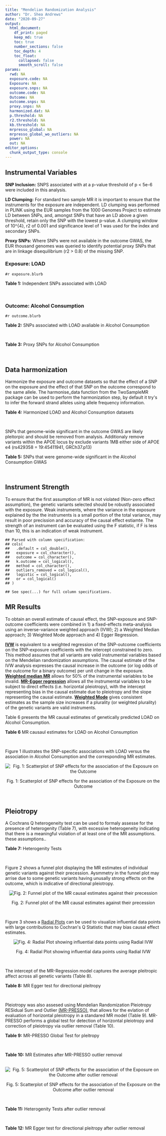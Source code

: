 ```yaml
---
title: "Mendelian Randomization Analysis"
author: "Dr. Shea Andrews"
date: "2020-09-27"
output:
  html_document:
    df_print: paged
    keep_md: true
    toc: true
    number_sections: false
    toc_depth: 4
    toc_float:
      collapsed: false
      smooth_scroll: false
params:
  rwd: NA
  exposure.code: NA
  Exposure: NA
  exposure.snps: NA
  outcome.code: NA
  Outcome: NA
  outcome.snps: NA
  proxy.snps: NA
  harmonized.dat: NA
  p.threshold: NA
  r2.threshold: NA
  kb.threshold: NA
  mrpresso_global: NA
  mrpresso_global_wo_outliers: NA
  power: NA
  out: NA
editor_options:
  chunk_output_type: console
---
```







## Instrumental Variables
**SNP Inclusion:** SNPS associated with at a p-value threshold of p < 5e-6 were included in this analysis.
<br>

**LD Clumping:** For standard two sample MR it is important to ensure that the instruments for the exposure are independent. LD clumping was performed in PLINK using the EUR samples from the 1000 Genomes Project to estimate LD between SNPs, and, amongst SNPs that have an LD above a given threshold, retain only the SNP with the lowest p-value. A clumping window of 10^{4}, r2 of 0.001 and significance level of 1 was used for the index and secondary SNPs.
<br>

**Proxy SNPs:** Where SNPs were not available in the outcome GWAS, the EUR thousand genomes was queried to identify potential proxy SNPs that are in linkage disequilibrium (r2 > 0.8) of the missing SNP.
<br>

### Exposure: LOAD
`#r exposure.blurb`
<br>

**Table 1:** Independent SNPs associated with LOAD
<div data-pagedtable="false">
  <script data-pagedtable-source type="application/json">
{"columns":[{"label":["SNP"],"name":[1],"type":["chr"],"align":["left"]},{"label":["CHROM"],"name":[2],"type":["dbl"],"align":["right"]},{"label":["POS"],"name":[3],"type":["dbl"],"align":["right"]},{"label":["REF"],"name":[4],"type":["chr"],"align":["left"]},{"label":["ALT"],"name":[5],"type":["chr"],"align":["left"]},{"label":["AF"],"name":[6],"type":["dbl"],"align":["right"]},{"label":["BETA"],"name":[7],"type":["dbl"],"align":["right"]},{"label":["SE"],"name":[8],"type":["dbl"],"align":["right"]},{"label":["Z"],"name":[9],"type":["dbl"],"align":["right"]},{"label":["P"],"name":[10],"type":["dbl"],"align":["right"]},{"label":["N"],"name":[11],"type":["dbl"],"align":["right"]},{"label":["TRAIT"],"name":[12],"type":["chr"],"align":["left"]}],"data":[{"1":"rs1410397","2":"1","3":"193627682","4":"C","5":"T","6":"0.45082000","7":"-0.0766","8":"0.0160","9":"-4.787500","10":"1.616000e-06","11":"54162","12":"LOAD"},{"1":"rs1752684","2":"1","3":"207747296","4":"A","5":"G","6":"0.77110600","7":"-0.1541","8":"0.0196","9":"-7.862240","10":"3.653000e-15","11":"54162","12":"LOAD"},{"1":"rs7584040","2":"2","3":"127863224","4":"C","5":"T","6":"0.20790800","7":"0.1110","8":"0.0207","9":"5.362319","10":"7.998000e-08","11":"54162","12":"LOAD"},{"1":"rs4663105","2":"2","3":"127891427","4":"A","5":"C","6":"0.41197700","7":"0.1837","8":"0.0172","9":"10.680233","10":"1.001000e-26","11":"54162","12":"LOAD"},{"1":"rs62273237","2":"3","3":"128310107","4":"T","5":"C","6":"0.59216800","7":"-0.0748","8":"0.0160","9":"-4.675000","10":"2.768000e-06","11":"54162","12":"LOAD"},{"1":"rs7657553","2":"4","3":"11723235","4":"A","5":"G","6":"0.68050000","7":"-0.0830","8":"0.0172","9":"-4.825580","10":"1.462000e-06","11":"54162","12":"LOAD"},{"1":"rs190982","2":"5","3":"88223420","4":"G","5":"A","6":"0.66279500","7":"0.0799","8":"0.0170","9":"4.700000","10":"2.547000e-06","11":"54162","12":"LOAD"},{"1":"rs2878896","2":"5","3":"139710507","4":"G","5":"A","6":"0.46264100","7":"-0.0833","8":"0.0156","9":"-5.339740","10":"9.219000e-08","11":"54162","12":"LOAD"},{"1":"rs9272561","2":"6","3":"32607141","4":"G","5":"A","6":"0.64853000","7":"-0.1360","8":"0.0230","9":"-5.913043","10":"3.376000e-09","11":"54162","12":"LOAD"},{"1":"rs9381563","2":"6","3":"47432637","4":"C","5":"T","6":"0.65647400","7":"-0.0968","8":"0.0166","9":"-5.831330","10":"5.300000e-09","11":"54162","12":"LOAD"},{"1":"rs59415886","2":"7","3":"37882632","4":"G","5":"A","6":"0.67619200","7":"0.0742","8":"0.0162","9":"4.580250","10":"4.557000e-06","11":"54162","12":"LOAD"},{"1":"rs7384878","2":"7","3":"99932049","4":"C","5":"T","6":"0.70971300","7":"0.0839","8":"0.0179","9":"4.687150","10":"2.947000e-06","11":"54162","12":"LOAD"},{"1":"rs10808026","2":"7","3":"143099133","4":"C","5":"A","6":"0.20418100","7":"-0.1393","8":"0.0206","9":"-6.762136","10":"1.417000e-11","11":"54162","12":"LOAD"},{"1":"rs755951","2":"8","3":"27226790","4":"A","5":"C","6":"0.33181300","7":"0.0817","8":"0.0157","9":"5.203822","10":"1.991000e-07","11":"54162","12":"LOAD"},{"1":"rs7982","2":"8","3":"27462481","4":"A","5":"G","6":"0.61556700","7":"0.1400","8":"0.0165","9":"8.484850","10":"2.477000e-17","11":"54162","12":"LOAD"},{"1":"rs34746581","2":"8","3":"71901351","4":"A","5":"G","6":"0.06508340","7":"0.1387","8":"0.0297","9":"4.670034","10":"3.089000e-06","11":"54162","12":"LOAD"},{"1":"rs2635147","2":"8","3":"98329581","4":"C","5":"T","6":"0.05190560","7":"0.1995","8":"0.0414","9":"4.818841","10":"1.480000e-06","11":"54162","12":"LOAD"},{"1":"rs11257242","2":"10","3":"11721119","4":"C","5":"G","6":"0.66253700","7":"0.0809","8":"0.0170","9":"4.758820","10":"1.952000e-06","11":"54162","12":"LOAD"},{"1":"rs10509088","2":"10","3":"59941791","4":"C","5":"T","6":"0.04476260","7":"-0.1813","8":"0.0387","9":"-4.684755","10":"2.786000e-06","11":"54162","12":"LOAD"},{"1":"rs71475924","2":"11","3":"47603006","4":"C","5":"T","6":"0.14576500","7":"0.1244","8":"0.0258","9":"4.821705","10":"1.440000e-06","11":"54162","12":"LOAD"},{"1":"rs72924659","2":"11","3":"60103385","4":"C","5":"T","6":"0.25353600","7":"-0.1413","8":"0.0196","9":"-7.209184","10":"5.354000e-13","11":"54162","12":"LOAD"},{"1":"rs10792832","2":"11","3":"85867875","4":"A","5":"G","6":"0.66727500","7":"0.1297","8":"0.0161","9":"8.055900","10":"6.534000e-16","11":"54162","12":"LOAD"},{"1":"rs150020881","2":"11","3":"97694151","4":"C","5":"A","6":"0.02066720","7":"0.3853","8":"0.0842","9":"4.576010","10":"4.727000e-06","11":"54162","12":"LOAD"},{"1":"rs11218343","2":"11","3":"121435587","4":"T","5":"C","6":"0.03449530","7":"-0.2697","8":"0.0410","9":"-6.578049","10":"4.976000e-11","11":"54162","12":"LOAD"},{"1":"rs10143128","2":"14","3":"75398902","4":"T","5":"C","6":"0.05885630","7":"0.2091","8":"0.0393","9":"5.320611","10":"1.004000e-07","11":"54162","12":"LOAD"},{"1":"rs12590654","2":"14","3":"92938855","4":"G","5":"A","6":"0.34703500","7":"-0.0965","8":"0.0176","9":"-5.482955","10":"4.097000e-08","11":"54162","12":"LOAD"},{"1":"rs149720917","2":"15","3":"64724693","4":"C","5":"G","6":"0.01704130","7":"0.3357","8":"0.0706","9":"4.754958","10":"1.965000e-06","11":"54162","12":"LOAD"},{"1":"rs905450","2":"15","3":"82444437","4":"A","5":"G","6":"0.82607900","7":"0.0869","8":"0.0186","9":"4.672040","10":"2.819000e-06","11":"54162","12":"LOAD"},{"1":"rs8078173","2":"17","3":"4763551","4":"T","5":"C","6":"0.10579700","7":"0.1279","8":"0.0273","9":"4.684982","10":"2.871000e-06","11":"54162","12":"LOAD"},{"1":"rs2632516","2":"17","3":"56409089","4":"G","5":"C","6":"0.46395600","7":"-0.0782","8":"0.0159","9":"-4.918239","10":"9.522000e-07","11":"54162","12":"LOAD"},{"1":"rs8093731","2":"18","3":"29088958","4":"C","5":"T","6":"0.00761697","7":"-0.6136","8":"0.1123","9":"-5.463936","10":"4.630000e-08","11":"54162","12":"LOAD"},{"1":"rs111278892","2":"19","3":"1039323","4":"C","5":"G","6":"0.16460800","7":"0.1867","8":"0.0371","9":"5.032345","10":"4.813000e-07","11":"54162","12":"LOAD"},{"1":"rs4147929","2":"19","3":"1063443","4":"A","5":"G","6":"0.83992600","7":"-0.1348","8":"0.0224","9":"-6.017860","10":"1.701000e-09","11":"54162","12":"LOAD"},{"1":"rs11083742","2":"19","3":"45071070","4":"G","5":"T","6":"0.56143500","7":"0.1046","8":"0.0216","9":"4.842590","10":"1.259000e-06","11":"54162","12":"LOAD"},{"1":"rs12972156","2":"19","3":"45387459","4":"C","5":"G","6":"0.15468800","7":"1.1399","8":"0.0256","9":"44.527344","10":"2.225074e-308","11":"54162","12":"LOAD"},{"1":"rs117310449","2":"19","3":"45393516","4":"C","5":"T","6":"0.01178820","7":"1.2135","8":"0.0966","9":"12.562112","10":"3.695000e-36","11":"54162","12":"LOAD"},{"1":"rs12977604","2":"19","3":"45442528","4":"C","5":"G","6":"0.52832700","7":"0.1507","8":"0.0184","9":"8.190217","10":"2.920000e-16","11":"54162","12":"LOAD"},{"1":"rs6014724","2":"20","3":"54998544","4":"A","5":"G","6":"0.08865120","7":"-0.1380","8":"0.0283","9":"-4.876325","10":"1.054000e-06","11":"54162","12":"LOAD"}],"options":{"columns":{"min":{},"max":[10]},"rows":{"min":[10],"max":[10]},"pages":{}}}
  </script>
</div>
<br>

### Outcome: Alcohol Consumption
`#r outcome.blurb`
<br>

**Table 2:** SNPs associated with LOAD avaliable in Alcohol Consumption
<div data-pagedtable="false">
  <script data-pagedtable-source type="application/json">
{"columns":[{"label":["SNP"],"name":[1],"type":["chr"],"align":["left"]},{"label":["CHROM"],"name":[2],"type":["dbl"],"align":["right"]},{"label":["POS"],"name":[3],"type":["dbl"],"align":["right"]},{"label":["REF"],"name":[4],"type":["chr"],"align":["left"]},{"label":["ALT"],"name":[5],"type":["chr"],"align":["left"]},{"label":["AF"],"name":[6],"type":["dbl"],"align":["right"]},{"label":["BETA"],"name":[7],"type":["dbl"],"align":["right"]},{"label":["SE"],"name":[8],"type":["dbl"],"align":["right"]},{"label":["Z"],"name":[9],"type":["dbl"],"align":["right"]},{"label":["P"],"name":[10],"type":["dbl"],"align":["right"]},{"label":["N"],"name":[11],"type":["dbl"],"align":["right"]},{"label":["TRAIT"],"name":[12],"type":["chr"],"align":["left"]}],"data":[{"1":"rs1410397","2":"1","3":"193627682","4":"C","5":"T","6":"0.45082000","7":"0.0021669678","8":"0.001030417","9":"2.103","10":"0.0354900","11":"939356","12":"Drinks_Per_Week"},{"1":"rs1752684","2":"1","3":"207747296","4":"A","5":"G","6":"0.77110600","7":"-0.0011900800","8":"0.001031264","9":"-1.154","10":"0.2486000","11":"939356","12":"Drinks_Per_Week"},{"1":"rs7584040","2":"2","3":"127863224","4":"C","5":"T","6":"0.20790800","7":"-0.0034244780","8":"0.001028372","9":"-3.330","10":"0.0008683","11":"941280","12":"Drinks_Per_Week"},{"1":"rs4663105","2":"2","3":"127891427","4":"A","5":"C","6":"0.41197700","7":"-0.0019921000","8":"0.001029507","9":"-1.935","10":"0.0530100","11":"941280","12":"Drinks_Per_Week"},{"1":"rs62273237","2":"3","3":"128310107","4":"T","5":"C","6":"0.59216800","7":"0.0007369310","8":"0.001030673","9":"0.715","10":"0.4748000","11":"941280","12":"Drinks_Per_Week"},{"1":"rs7657553","2":"4","3":"11723235","4":"A","5":"G","6":"0.68050000","7":"-0.0019489200","8":"0.001029543","9":"-1.893","10":"0.0584000","11":"941280","12":"Drinks_Per_Week"},{"1":"rs190982","2":"5","3":"88223420","4":"G","5":"A","6":"0.66279500","7":"0.0002753635","8":"0.001031324","9":"0.267","10":"0.7891000","11":"941280","12":"Drinks_Per_Week"},{"1":"rs2878896","2":"5","3":"139710507","4":"G","5":"A","6":"0.46264100","7":"0.0009500692","8":"0.001030444","9":"0.922","10":"0.3565000","11":"941280","12":"Drinks_Per_Week"},{"1":"rs9381563","2":"6","3":"47432637","4":"C","5":"T","6":"0.65647400","7":"0.0007585567","8":"0.001030648","9":"0.736","10":"0.4616000","11":"941280","12":"Drinks_Per_Week"},{"1":"rs59415886","2":"7","3":"37882632","4":"G","5":"A","6":"0.67619200","7":"0.0003052553","8":"0.001031268","9":"0.296","10":"0.7670000","11":"941280","12":"Drinks_Per_Week"},{"1":"rs7384878","2":"7","3":"99932049","4":"C","5":"T","6":"0.70971300","7":"-0.0014440263","8":"0.001029976","9":"-1.402","10":"0.1608000","11":"941280","12":"Drinks_Per_Week"},{"1":"rs10808026","2":"7","3":"143099133","4":"C","5":"A","6":"0.20418100","7":"0.0016939515","8":"0.001029758","9":"1.645","10":"0.0999100","11":"941280","12":"Drinks_Per_Week"},{"1":"rs755951","2":"8","3":"27226790","4":"A","5":"C","6":"0.33181300","7":"-0.0008841790","8":"0.001030512","9":"-0.858","10":"0.3909000","11":"941280","12":"Drinks_Per_Week"},{"1":"rs7982","2":"8","3":"27462481","4":"A","5":"G","6":"0.61556700","7":"0.0010962400","8":"0.001030299","9":"1.064","10":"0.2873000","11":"941280","12":"Drinks_Per_Week"},{"1":"rs34746581","2":"8","3":"71901351","4":"A","5":"G","6":"0.06508340","7":"-0.0000041310","8":"0.001032749","9":"-0.004","10":"0.9965000","11":"941280","12":"Drinks_Per_Week"},{"1":"rs2635147","2":"8","3":"98329581","4":"C","5":"T","6":"0.05190560","7":"-0.0005123814","8":"0.001030948","9":"-0.497","10":"0.6194000","11":"941280","12":"Drinks_Per_Week"},{"1":"rs11257242","2":"10","3":"11721119","4":"C","5":"G","6":"0.66253700","7":"0.0005374220","8":"0.001051706","9":"0.511","10":"0.6091000","11":"904462","12":"Drinks_Per_Week"},{"1":"rs10509088","2":"10","3":"59941791","4":"C","5":"T","6":"0.04476260","7":"0.0011754845","8":"0.001030223","9":"1.141","10":"0.2540000","11":"941280","12":"Drinks_Per_Week"},{"1":"rs71475924","2":"11","3":"47603006","4":"C","5":"T","6":"0.14576500","7":"0.0031332059","8":"0.001030660","9":"3.040","10":"0.0023620","11":"937516","12":"Drinks_Per_Week"},{"1":"rs72924659","2":"11","3":"60103385","4":"C","5":"T","6":"0.25353600","7":"0.0000691394","8":"0.001031931","9":"0.067","10":"0.9464000","11":"941280","12":"Drinks_Per_Week"},{"1":"rs10792832","2":"11","3":"85867875","4":"A","5":"G","6":"0.66727500","7":"-0.0017587300","8":"0.001029702","9":"-1.708","10":"0.0875800","11":"941280","12":"Drinks_Per_Week"},{"1":"rs150020881","2":"11","3":"97694151","4":"C","5":"A","6":"0.02066720","7":"0.0007163337","8":"0.001030696","9":"0.695","10":"0.4872000","11":"941280","12":"Drinks_Per_Week"},{"1":"rs11218343","2":"11","3":"121435587","4":"T","5":"C","6":"0.03449530","7":"0.0005092910","8":"0.001030953","9":"0.494","10":"0.6216000","11":"941280","12":"Drinks_Per_Week"},{"1":"rs10143128","2":"14","3":"75398902","4":"T","5":"C","6":"0.05885630","7":"-0.0005298950","8":"0.001030924","9":"-0.514","10":"0.6071000","11":"941280","12":"Drinks_Per_Week"},{"1":"rs12590654","2":"14","3":"92938855","4":"G","5":"A","6":"0.34703500","7":"0.0002062943","8":"0.001031471","9":"0.200","10":"0.8412000","11":"941280","12":"Drinks_Per_Week"},{"1":"rs149720917","2":"15","3":"64724693","4":"C","5":"G","6":"0.01704130","7":"0.0000144541","8":"0.001032433","9":"0.014","10":"0.9886000","11":"941280","12":"Drinks_Per_Week"},{"1":"rs905450","2":"15","3":"82444437","4":"A","5":"G","6":"0.82607900","7":"-0.0010735900","8":"0.001030320","9":"-1.042","10":"0.2973000","11":"941280","12":"Drinks_Per_Week"},{"1":"rs8078173","2":"17","3":"4763551","4":"T","5":"C","6":"0.10579700","7":"-0.0002011400","8":"0.001031485","9":"-0.195","10":"0.8457000","11":"941280","12":"Drinks_Per_Week"},{"1":"rs2632516","2":"17","3":"56409089","4":"G","5":"C","6":"0.46395600","7":"0.0019777061","8":"0.001029519","9":"1.921","10":"0.0547600","11":"941280","12":"Drinks_Per_Week"},{"1":"rs8093731","2":"18","3":"29088958","4":"C","5":"T","6":"0.00761697","7":"-0.0009157277","8":"0.001057422","9":"-0.866","10":"0.3863000","11":"893955","12":"Drinks_Per_Week"},{"1":"rs111278892","2":"19","3":"1039323","4":"C","5":"G","6":"0.16460800","7":"-0.0011590200","8":"0.001030238","9":"-1.125","10":"0.2606000","11":"941280","12":"Drinks_Per_Week"},{"1":"rs4147929","2":"19","3":"1063443","4":"A","5":"G","6":"0.83992600","7":"0.0008326980","8":"0.001030567","9":"0.808","10":"0.4190000","11":"941280","12":"Drinks_Per_Week"},{"1":"rs11083742","2":"19","3":"45071070","4":"G","5":"T","6":"0.56143500","7":"0.0002258825","8":"0.001031427","9":"0.219","10":"0.8265000","11":"941280","12":"Drinks_Per_Week"},{"1":"rs12972156","2":"19","3":"45387459","4":"C","5":"G","6":"0.15468800","7":"-0.0014481400","8":"0.001029973","9":"-1.406","10":"0.1597000","11":"941280","12":"Drinks_Per_Week"},{"1":"rs117310449","2":"19","3":"45393516","4":"C","5":"T","6":"0.01178820","7":"-0.0002289753","8":"0.001031420","9":"-0.222","10":"0.8242000","11":"941280","12":"Drinks_Per_Week"},{"1":"rs12977604","2":"19","3":"45442528","4":"C","5":"G","6":"0.52832700","7":"-0.0007570990","8":"0.001574011","9":"-0.481","10":"0.6304000","11":"403931","12":"Drinks_Per_Week"},{"1":"rs6014724","2":"20","3":"54998544","4":"A","5":"G","6":"0.08865120","7":"-0.0002918560","8":"0.001031294","9":"-0.283","10":"0.7775000","11":"941280","12":"Drinks_Per_Week"},{"1":"rs9272561","2":"NA","3":"NA","4":"NA","5":"NA","6":"NA","7":"NA","8":"NA","9":"NA","10":"NA","11":"NA","12":"NA"}],"options":{"columns":{"min":{},"max":[10]},"rows":{"min":[10],"max":[10]},"pages":{}}}
  </script>
</div>
<br>

**Table 3:** Proxy SNPs for Alcohol Consumption
<div data-pagedtable="false">
  <script data-pagedtable-source type="application/json">
{"columns":[{"label":["proxy.outcome"],"name":[1],"type":["lgl"],"align":["right"]},{"label":["target_snp"],"name":[2],"type":["chr"],"align":["left"]},{"label":["proxy_snp"],"name":[3],"type":["lgl"],"align":["right"]},{"label":["ld.r2"],"name":[4],"type":["lgl"],"align":["right"]},{"label":["Dprime"],"name":[5],"type":["lgl"],"align":["right"]},{"label":["ref.proxy"],"name":[6],"type":["lgl"],"align":["right"]},{"label":["alt.proxy"],"name":[7],"type":["lgl"],"align":["right"]},{"label":["CHROM"],"name":[8],"type":["lgl"],"align":["right"]},{"label":["POS"],"name":[9],"type":["lgl"],"align":["right"]},{"label":["ALT.proxy"],"name":[10],"type":["lgl"],"align":["right"]},{"label":["REF.proxy"],"name":[11],"type":["lgl"],"align":["right"]},{"label":["AF"],"name":[12],"type":["lgl"],"align":["right"]},{"label":["BETA"],"name":[13],"type":["lgl"],"align":["right"]},{"label":["SE"],"name":[14],"type":["lgl"],"align":["right"]},{"label":["P"],"name":[15],"type":["lgl"],"align":["right"]},{"label":["N"],"name":[16],"type":["lgl"],"align":["right"]},{"label":["ref"],"name":[17],"type":["lgl"],"align":["right"]},{"label":["alt"],"name":[18],"type":["lgl"],"align":["right"]},{"label":["ALT"],"name":[19],"type":["lgl"],"align":["right"]},{"label":["REF"],"name":[20],"type":["lgl"],"align":["right"]},{"label":["PHASE"],"name":[21],"type":["lgl"],"align":["right"]}],"data":[{"1":"NA","2":"rs9272561","3":"NA","4":"NA","5":"NA","6":"NA","7":"NA","8":"NA","9":"NA","10":"NA","11":"NA","12":"NA","13":"NA","14":"NA","15":"NA","16":"NA","17":"NA","18":"NA","19":"NA","20":"NA","21":"NA"}],"options":{"columns":{"min":{},"max":[10]},"rows":{"min":[10],"max":[10]},"pages":{}}}
  </script>
</div>
<br>

## Data harmonization
Harmonize the exposure and outcome datasets so that the effect of a SNP on the exposure and the effect of that SNP on the outcome correspond to the same allele. The harmonise_data function from the TwoSampleMR package can be used to perform the harmonization step, by default it try's to infer the forward strand alleles using allele frequency information.
<br>

**Table 4:** Harmonized LOAD and Alcohol Consumption datasets
<div data-pagedtable="false">
  <script data-pagedtable-source type="application/json">
{"columns":[{"label":["SNP"],"name":[1],"type":["chr"],"align":["left"]},{"label":["effect_allele.exposure"],"name":[2],"type":["chr"],"align":["left"]},{"label":["other_allele.exposure"],"name":[3],"type":["chr"],"align":["left"]},{"label":["effect_allele.outcome"],"name":[4],"type":["chr"],"align":["left"]},{"label":["other_allele.outcome"],"name":[5],"type":["chr"],"align":["left"]},{"label":["beta.exposure"],"name":[6],"type":["dbl"],"align":["right"]},{"label":["beta.outcome"],"name":[7],"type":["dbl"],"align":["right"]},{"label":["eaf.exposure"],"name":[8],"type":["dbl"],"align":["right"]},{"label":["eaf.outcome"],"name":[9],"type":["dbl"],"align":["right"]},{"label":["remove"],"name":[10],"type":["lgl"],"align":["right"]},{"label":["palindromic"],"name":[11],"type":["lgl"],"align":["right"]},{"label":["ambiguous"],"name":[12],"type":["lgl"],"align":["right"]},{"label":["id.outcome"],"name":[13],"type":["chr"],"align":["left"]},{"label":["chr.outcome"],"name":[14],"type":["dbl"],"align":["right"]},{"label":["pos.outcome"],"name":[15],"type":["dbl"],"align":["right"]},{"label":["se.outcome"],"name":[16],"type":["dbl"],"align":["right"]},{"label":["z.outcome"],"name":[17],"type":["dbl"],"align":["right"]},{"label":["pval.outcome"],"name":[18],"type":["dbl"],"align":["right"]},{"label":["samplesize.outcome"],"name":[19],"type":["dbl"],"align":["right"]},{"label":["outcome"],"name":[20],"type":["chr"],"align":["left"]},{"label":["mr_keep.outcome"],"name":[21],"type":["lgl"],"align":["right"]},{"label":["pval_origin.outcome"],"name":[22],"type":["chr"],"align":["left"]},{"label":["chr.exposure"],"name":[23],"type":["dbl"],"align":["right"]},{"label":["pos.exposure"],"name":[24],"type":["dbl"],"align":["right"]},{"label":["se.exposure"],"name":[25],"type":["dbl"],"align":["right"]},{"label":["z.exposure"],"name":[26],"type":["dbl"],"align":["right"]},{"label":["pval.exposure"],"name":[27],"type":["dbl"],"align":["right"]},{"label":["samplesize.exposure"],"name":[28],"type":["dbl"],"align":["right"]},{"label":["exposure"],"name":[29],"type":["chr"],"align":["left"]},{"label":["mr_keep.exposure"],"name":[30],"type":["lgl"],"align":["right"]},{"label":["pval_origin.exposure"],"name":[31],"type":["chr"],"align":["left"]},{"label":["id.exposure"],"name":[32],"type":["chr"],"align":["left"]},{"label":["action"],"name":[33],"type":["dbl"],"align":["right"]},{"label":["mr_keep"],"name":[34],"type":["lgl"],"align":["right"]},{"label":["pt"],"name":[35],"type":["dbl"],"align":["right"]},{"label":["pleitropy_keep"],"name":[36],"type":["lgl"],"align":["right"]},{"label":["mrpresso_RSSobs"],"name":[37],"type":["dbl"],"align":["right"]},{"label":["mrpresso_pval"],"name":[38],"type":["dbl"],"align":["right"]},{"label":["mrpresso_keep"],"name":[39],"type":["lgl"],"align":["right"]}],"data":[{"1":"rs10143128","2":"C","3":"T","4":"C","5":"T","6":"0.2091","7":"-0.0005298950","8":"0.05885630","9":"0.05885630","10":"FALSE","11":"FALSE","12":"FALSE","13":"h1iUTI","14":"14","15":"75398902","16":"0.001030924","17":"-0.514","18":"0.6071000","19":"941280","20":"Liu2019drnkwk23andMe","21":"TRUE","22":"reported","23":"14","24":"75398902","25":"0.0393","26":"5.320611","27":"1.004e-07","28":"54162","29":"Lambert2013load","30":"TRUE","31":"reported","32":"YG3jAv","33":"2","34":"TRUE","35":"5e-06","36":"TRUE","37":"1.373854e-07","38":"1.0000","39":"TRUE"},{"1":"rs10509088","2":"T","3":"C","4":"T","5":"C","6":"-0.1813","7":"0.0011754845","8":"0.04476260","9":"0.04476260","10":"FALSE","11":"FALSE","12":"FALSE","13":"h1iUTI","14":"10","15":"59941791","16":"0.001030223","17":"1.141","18":"0.2540000","19":"941280","20":"Liu2019drnkwk23andMe","21":"TRUE","22":"reported","23":"10","24":"59941791","25":"0.0387","26":"-4.684755","27":"2.786e-06","28":"54162","29":"Lambert2013load","30":"TRUE","31":"reported","32":"YG3jAv","33":"2","34":"TRUE","35":"5e-06","36":"TRUE","37":"1.113169e-06","38":"1.0000","39":"TRUE"},{"1":"rs10792832","2":"G","3":"A","4":"G","5":"A","6":"0.1297","7":"-0.0017587300","8":"0.66727500","9":"0.66727500","10":"FALSE","11":"FALSE","12":"FALSE","13":"h1iUTI","14":"11","15":"85867875","16":"0.001029702","17":"-1.708","18":"0.0875800","19":"941280","20":"Liu2019drnkwk23andMe","21":"TRUE","22":"reported","23":"11","24":"85867875","25":"0.0161","26":"8.055900","27":"6.534e-16","28":"54162","29":"Lambert2013load","30":"TRUE","31":"reported","32":"YG3jAv","33":"2","34":"TRUE","35":"5e-06","36":"TRUE","37":"2.807288e-06","38":"1.0000","39":"TRUE"},{"1":"rs10808026","2":"A","3":"C","4":"A","5":"C","6":"-0.1393","7":"0.0016939515","8":"0.20418100","9":"0.20418100","10":"FALSE","11":"FALSE","12":"FALSE","13":"h1iUTI","14":"7","15":"143099133","16":"0.001029758","17":"1.645","18":"0.0999100","19":"941280","20":"Liu2019drnkwk23andMe","21":"TRUE","22":"reported","23":"7","24":"143099133","25":"0.0206","26":"-6.762136","27":"1.417e-11","28":"54162","29":"Lambert2013load","30":"TRUE","31":"reported","32":"YG3jAv","33":"2","34":"TRUE","35":"5e-06","36":"TRUE","37":"2.577007e-06","38":"1.0000","39":"TRUE"},{"1":"rs11083742","2":"T","3":"G","4":"T","5":"G","6":"0.1046","7":"0.0002258825","8":"0.56143500","9":"0.56143500","10":"FALSE","11":"FALSE","12":"FALSE","13":"h1iUTI","14":"19","15":"45071070","16":"0.001031427","17":"0.219","18":"0.8265000","19":"941280","20":"Liu2019drnkwk23andMe","21":"TRUE","22":"reported","23":"19","24":"45071070","25":"0.0216","26":"4.842590","27":"1.259e-06","28":"54162","29":"Lambert2013load","30":"TRUE","31":"reported","32":"YG3jAv","33":"2","34":"TRUE","35":"5e-06","36":"TRUE","37":"9.948063e-08","38":"1.0000","39":"TRUE"},{"1":"rs111278892","2":"G","3":"C","4":"G","5":"C","6":"0.1867","7":"-0.0011590200","8":"0.16460800","9":"0.16460800","10":"FALSE","11":"TRUE","12":"FALSE","13":"h1iUTI","14":"19","15":"1039323","16":"0.001030238","17":"-1.125","18":"0.2606000","19":"941280","20":"Liu2019drnkwk23andMe","21":"TRUE","22":"reported","23":"19","24":"1039323","25":"0.0371","26":"5.032345","27":"4.813e-07","28":"54162","29":"Lambert2013load","30":"TRUE","31":"reported","32":"YG3jAv","33":"2","34":"TRUE","35":"5e-06","36":"TRUE","37":"1.071924e-06","38":"1.0000","39":"TRUE"},{"1":"rs11218343","2":"C","3":"T","4":"C","5":"T","6":"-0.2697","7":"0.0005092910","8":"0.03449530","9":"0.03449530","10":"FALSE","11":"FALSE","12":"FALSE","13":"h1iUTI","14":"11","15":"121435587","16":"0.001030953","17":"0.494","18":"0.6216000","19":"941280","20":"Liu2019drnkwk23andMe","21":"TRUE","22":"reported","23":"11","24":"121435587","25":"0.0410","26":"-6.578049","27":"4.976e-11","28":"54162","29":"Lambert2013load","30":"TRUE","31":"reported","32":"YG3jAv","33":"2","34":"TRUE","35":"5e-06","36":"TRUE","37":"9.302192e-08","38":"1.0000","39":"TRUE"},{"1":"rs11257242","2":"G","3":"C","4":"G","5":"C","6":"0.0809","7":"0.0005374220","8":"0.66253700","9":"0.66253700","10":"FALSE","11":"TRUE","12":"FALSE","13":"h1iUTI","14":"10","15":"11721119","16":"0.001051706","17":"0.511","18":"0.6091000","19":"904462","20":"Liu2019drnkwk23andMe","21":"TRUE","22":"reported","23":"10","24":"11721119","25":"0.0170","26":"4.758820","27":"1.952e-06","28":"54162","29":"Lambert2013load","30":"TRUE","31":"reported","32":"YG3jAv","33":"2","34":"TRUE","35":"5e-06","36":"TRUE","37":"3.692351e-07","38":"1.0000","39":"TRUE"},{"1":"rs117310449","2":"T","3":"C","4":"T","5":"C","6":"1.2135","7":"-0.0002289753","8":"0.01178820","9":"0.01178820","10":"FALSE","11":"FALSE","12":"FALSE","13":"h1iUTI","14":"19","15":"45393516","16":"0.001031420","17":"-0.222","18":"0.8242000","19":"941280","20":"Liu2019drnkwk23andMe","21":"TRUE","22":"reported","23":"19","24":"45393516","25":"0.0966","26":"12.562112","27":"3.695e-36","28":"54162","29":"Lambert2013load","30":"TRUE","31":"reported","32":"YG3jAv","33":"2","34":"TRUE","35":"5e-06","36":"FALSE","37":"NA","38":"NA","39":"NA"},{"1":"rs12590654","2":"A","3":"G","4":"A","5":"G","6":"-0.0965","7":"0.0002062943","8":"0.34703500","9":"0.34703500","10":"FALSE","11":"FALSE","12":"FALSE","13":"h1iUTI","14":"14","15":"92938855","16":"0.001031471","17":"0.200","18":"0.8412000","19":"941280","20":"Liu2019drnkwk23andMe","21":"TRUE","22":"reported","23":"14","24":"92938855","25":"0.0176","26":"-5.482955","27":"4.097e-08","28":"54162","29":"Lambert2013load","30":"TRUE","31":"reported","32":"YG3jAv","33":"2","34":"TRUE","35":"5e-06","36":"TRUE","37":"1.623875e-08","38":"1.0000","39":"TRUE"},{"1":"rs12972156","2":"G","3":"C","4":"G","5":"C","6":"1.1399","7":"-0.0014481400","8":"0.15468800","9":"0.15468800","10":"FALSE","11":"TRUE","12":"FALSE","13":"h1iUTI","14":"19","15":"45387459","16":"0.001029973","17":"-1.406","18":"0.1597000","19":"941280","20":"Liu2019drnkwk23andMe","21":"TRUE","22":"reported","23":"19","24":"45387459","25":"0.0256","26":"44.527344","27":"1.000e-200","28":"54162","29":"Lambert2013load","30":"TRUE","31":"reported","32":"YG3jAv","33":"2","34":"TRUE","35":"5e-06","36":"FALSE","37":"NA","38":"NA","39":"NA"},{"1":"rs12977604","2":"G","3":"C","4":"G","5":"C","6":"0.1507","7":"-0.0007570990","8":"0.52832700","9":"0.52832700","10":"FALSE","11":"TRUE","12":"TRUE","13":"h1iUTI","14":"19","15":"45442528","16":"0.001574011","17":"-0.481","18":"0.6304000","19":"403931","20":"Liu2019drnkwk23andMe","21":"TRUE","22":"reported","23":"19","24":"45442528","25":"0.0184","26":"8.190217","27":"2.920e-16","28":"54162","29":"Lambert2013load","30":"TRUE","31":"reported","32":"YG3jAv","33":"2","34":"FALSE","35":"5e-06","36":"FALSE","37":"NA","38":"NA","39":"NA"},{"1":"rs1410397","2":"T","3":"C","4":"T","5":"C","6":"-0.0766","7":"0.0021669678","8":"0.45082000","9":"0.45082000","10":"FALSE","11":"FALSE","12":"FALSE","13":"h1iUTI","14":"1","15":"193627682","16":"0.001030417","17":"2.103","18":"0.0354900","19":"939356","20":"Liu2019drnkwk23andMe","21":"TRUE","22":"reported","23":"1","24":"193627682","25":"0.0160","26":"-4.787500","27":"1.616e-06","28":"54162","29":"Lambert2013load","30":"TRUE","31":"reported","32":"YG3jAv","33":"2","34":"TRUE","35":"5e-06","36":"TRUE","37":"4.469699e-06","38":"1.0000","39":"TRUE"},{"1":"rs149720917","2":"G","3":"C","4":"G","5":"C","6":"0.3357","7":"0.0000144541","8":"0.01704130","9":"0.01704130","10":"FALSE","11":"TRUE","12":"FALSE","13":"h1iUTI","14":"15","15":"64724693","16":"0.001032433","17":"0.014","18":"0.9886000","19":"941280","20":"Liu2019drnkwk23andMe","21":"TRUE","22":"reported","23":"15","24":"64724693","25":"0.0706","26":"4.754958","27":"1.965e-06","28":"54162","29":"Lambert2013load","30":"TRUE","31":"reported","32":"YG3jAv","33":"2","34":"TRUE","35":"5e-06","36":"TRUE","37":"1.045487e-07","38":"1.0000","39":"TRUE"},{"1":"rs150020881","2":"A","3":"C","4":"A","5":"C","6":"0.3853","7":"0.0007163337","8":"0.02066720","9":"0.02066720","10":"FALSE","11":"FALSE","12":"FALSE","13":"h1iUTI","14":"11","15":"97694151","16":"0.001030696","17":"0.695","18":"0.4872000","19":"941280","20":"Liu2019drnkwk23andMe","21":"TRUE","22":"reported","23":"11","24":"97694151","25":"0.0842","26":"4.576010","27":"4.727e-06","28":"54162","29":"Lambert2013load","30":"TRUE","31":"reported","32":"YG3jAv","33":"2","34":"TRUE","35":"5e-06","36":"TRUE","37":"1.405637e-06","38":"1.0000","39":"TRUE"},{"1":"rs1752684","2":"G","3":"A","4":"G","5":"A","6":"-0.1541","7":"-0.0011900800","8":"0.77110600","9":"0.77110600","10":"FALSE","11":"FALSE","12":"FALSE","13":"h1iUTI","14":"1","15":"207747296","16":"0.001031264","17":"-1.154","18":"0.2486000","19":"939356","20":"Liu2019drnkwk23andMe","21":"TRUE","22":"reported","23":"1","24":"207747296","25":"0.0196","26":"-7.862240","27":"3.653e-15","28":"54162","29":"Lambert2013load","30":"TRUE","31":"reported","32":"YG3jAv","33":"2","34":"TRUE","35":"5e-06","36":"TRUE","37":"1.808705e-06","38":"1.0000","39":"TRUE"},{"1":"rs190982","2":"A","3":"G","4":"A","5":"G","6":"0.0799","7":"0.0002753635","8":"0.66279500","9":"0.66279500","10":"FALSE","11":"FALSE","12":"FALSE","13":"h1iUTI","14":"5","15":"88223420","16":"0.001031324","17":"0.267","18":"0.7891000","19":"941280","20":"Liu2019drnkwk23andMe","21":"TRUE","22":"reported","23":"5","24":"88223420","25":"0.0170","26":"4.700000","27":"2.547e-06","28":"54162","29":"Lambert2013load","30":"TRUE","31":"reported","32":"YG3jAv","33":"2","34":"TRUE","35":"5e-06","36":"TRUE","37":"1.179019e-07","38":"1.0000","39":"TRUE"},{"1":"rs2632516","2":"C","3":"G","4":"C","5":"G","6":"-0.0782","7":"0.0019777061","8":"0.46395600","9":"0.46395600","10":"FALSE","11":"TRUE","12":"TRUE","13":"h1iUTI","14":"17","15":"56409089","16":"0.001029519","17":"1.921","18":"0.0547600","19":"941280","20":"Liu2019drnkwk23andMe","21":"TRUE","22":"reported","23":"17","24":"56409089","25":"0.0159","26":"-4.918239","27":"9.522e-07","28":"54162","29":"Lambert2013load","30":"TRUE","31":"reported","32":"YG3jAv","33":"2","34":"FALSE","35":"5e-06","36":"TRUE","37":"NA","38":"NA","39":"NA"},{"1":"rs2635147","2":"T","3":"C","4":"T","5":"C","6":"0.1995","7":"-0.0005123814","8":"0.05190560","9":"0.05190560","10":"FALSE","11":"FALSE","12":"FALSE","13":"h1iUTI","14":"8","15":"98329581","16":"0.001030948","17":"-0.497","18":"0.6194000","19":"941280","20":"Liu2019drnkwk23andMe","21":"TRUE","22":"reported","23":"8","24":"98329581","25":"0.0414","26":"4.818841","27":"1.480e-06","28":"54162","29":"Lambert2013load","30":"TRUE","31":"reported","32":"YG3jAv","33":"2","34":"TRUE","35":"5e-06","36":"TRUE","37":"1.292156e-07","38":"1.0000","39":"TRUE"},{"1":"rs2878896","2":"A","3":"G","4":"A","5":"G","6":"-0.0833","7":"0.0009500692","8":"0.46264100","9":"0.46264100","10":"FALSE","11":"FALSE","12":"FALSE","13":"h1iUTI","14":"5","15":"139710507","16":"0.001030444","17":"0.922","18":"0.3565000","19":"941280","20":"Liu2019drnkwk23andMe","21":"TRUE","22":"reported","23":"5","24":"139710507","25":"0.0156","26":"-5.339740","27":"9.219e-08","28":"54162","29":"Lambert2013load","30":"TRUE","31":"reported","32":"YG3jAv","33":"2","34":"TRUE","35":"5e-06","36":"TRUE","37":"7.856628e-07","38":"1.0000","39":"TRUE"},{"1":"rs34746581","2":"G","3":"A","4":"G","5":"A","6":"0.1387","7":"-0.0000041310","8":"0.06508340","9":"0.06508340","10":"FALSE","11":"FALSE","12":"FALSE","13":"h1iUTI","14":"8","15":"71901351","16":"0.001032749","17":"-0.004","18":"0.9965000","19":"941280","20":"Liu2019drnkwk23andMe","21":"TRUE","22":"reported","23":"8","24":"71901351","25":"0.0297","26":"4.670034","27":"3.089e-06","28":"54162","29":"Lambert2013load","30":"TRUE","31":"reported","32":"YG3jAv","33":"2","34":"TRUE","35":"5e-06","36":"TRUE","37":"1.265970e-08","38":"1.0000","39":"TRUE"},{"1":"rs4147929","2":"G","3":"A","4":"G","5":"A","6":"-0.1348","7":"0.0008326980","8":"0.83992600","9":"0.83992600","10":"FALSE","11":"FALSE","12":"FALSE","13":"h1iUTI","14":"19","15":"1063443","16":"0.001030567","17":"0.808","18":"0.4190000","19":"941280","20":"Liu2019drnkwk23andMe","21":"TRUE","22":"reported","23":"19","24":"1063443","25":"0.0224","26":"-6.017860","27":"1.701e-09","28":"54162","29":"Lambert2013load","30":"TRUE","31":"reported","32":"YG3jAv","33":"2","34":"TRUE","35":"5e-06","36":"TRUE","37":"5.365464e-07","38":"1.0000","39":"TRUE"},{"1":"rs4663105","2":"C","3":"A","4":"C","5":"A","6":"0.1837","7":"-0.0019921000","8":"0.41197700","9":"0.41197700","10":"FALSE","11":"FALSE","12":"FALSE","13":"h1iUTI","14":"2","15":"127891427","16":"0.001029507","17":"-1.935","18":"0.0530100","19":"941280","20":"Liu2019drnkwk23andMe","21":"TRUE","22":"reported","23":"2","24":"127891427","25":"0.0172","26":"10.680233","27":"1.001e-26","28":"54162","29":"Lambert2013load","30":"TRUE","31":"reported","32":"YG3jAv","33":"2","34":"TRUE","35":"5e-06","36":"TRUE","37":"3.590231e-06","38":"1.0000","39":"TRUE"},{"1":"rs59415886","2":"A","3":"G","4":"A","5":"G","6":"0.0742","7":"0.0003052553","8":"0.67619200","9":"0.67619200","10":"FALSE","11":"FALSE","12":"FALSE","13":"h1iUTI","14":"7","15":"37882632","16":"0.001031268","17":"0.296","18":"0.7670000","19":"941280","20":"Liu2019drnkwk23andMe","21":"TRUE","22":"reported","23":"7","24":"37882632","25":"0.0162","26":"4.580250","27":"4.557e-06","28":"54162","29":"Lambert2013load","30":"TRUE","31":"reported","32":"YG3jAv","33":"2","34":"TRUE","35":"5e-06","36":"TRUE","37":"1.357206e-07","38":"1.0000","39":"TRUE"},{"1":"rs6014724","2":"G","3":"A","4":"G","5":"A","6":"-0.1380","7":"-0.0002918560","8":"0.08865120","9":"0.08865120","10":"FALSE","11":"FALSE","12":"FALSE","13":"h1iUTI","14":"20","15":"54998544","16":"0.001031294","17":"-0.283","18":"0.7775000","19":"941280","20":"Liu2019drnkwk23andMe","21":"TRUE","22":"reported","23":"20","24":"54998544","25":"0.0283","26":"-4.876325","27":"1.054e-06","28":"54162","29":"Lambert2013load","30":"TRUE","31":"reported","32":"YG3jAv","33":"2","34":"TRUE","35":"5e-06","36":"TRUE","37":"1.703942e-07","38":"1.0000","39":"TRUE"},{"1":"rs62273237","2":"C","3":"T","4":"C","5":"T","6":"-0.0748","7":"0.0007369310","8":"0.59216800","9":"0.59216800","10":"FALSE","11":"FALSE","12":"FALSE","13":"h1iUTI","14":"3","15":"128310107","16":"0.001030673","17":"0.715","18":"0.4748000","19":"941280","20":"Liu2019drnkwk23andMe","21":"TRUE","22":"reported","23":"3","24":"128310107","25":"0.0160","26":"-4.675000","27":"2.768e-06","28":"54162","29":"Lambert2013load","30":"TRUE","31":"reported","32":"YG3jAv","33":"2","34":"TRUE","35":"5e-06","36":"TRUE","37":"4.600355e-07","38":"1.0000","39":"TRUE"},{"1":"rs71475924","2":"T","3":"C","4":"T","5":"C","6":"0.1244","7":"0.0031332059","8":"0.14576500","9":"0.14576500","10":"FALSE","11":"FALSE","12":"FALSE","13":"h1iUTI","14":"11","15":"47603006","16":"0.001030660","17":"3.040","18":"0.0023620","19":"937516","20":"Liu2019drnkwk23andMe","21":"TRUE","22":"reported","23":"11","24":"47603006","25":"0.0258","26":"4.821705","27":"1.440e-06","28":"54162","29":"Lambert2013load","30":"TRUE","31":"reported","32":"YG3jAv","33":"2","34":"TRUE","35":"5e-06","36":"TRUE","37":"1.075530e-05","38":"0.0297","39":"FALSE"},{"1":"rs72924659","2":"T","3":"C","4":"T","5":"C","6":"-0.1413","7":"0.0000691394","8":"0.25353600","9":"0.25353600","10":"FALSE","11":"FALSE","12":"FALSE","13":"h1iUTI","14":"11","15":"60103385","16":"0.001031931","17":"0.067","18":"0.9464000","19":"941280","20":"Liu2019drnkwk23andMe","21":"TRUE","22":"reported","23":"11","24":"60103385","25":"0.0196","26":"-7.209184","27":"5.354e-13","28":"54162","29":"Lambert2013load","30":"TRUE","31":"reported","32":"YG3jAv","33":"2","34":"TRUE","35":"5e-06","36":"TRUE","37":"2.366343e-09","38":"1.0000","39":"TRUE"},{"1":"rs7384878","2":"T","3":"C","4":"T","5":"C","6":"0.0839","7":"-0.0014440263","8":"0.70971300","9":"0.70971300","10":"FALSE","11":"FALSE","12":"FALSE","13":"h1iUTI","14":"7","15":"99932049","16":"0.001029976","17":"-1.402","18":"0.1608000","19":"941280","20":"Liu2019drnkwk23andMe","21":"TRUE","22":"reported","23":"7","24":"99932049","25":"0.0179","26":"4.687150","27":"2.947e-06","28":"54162","29":"Lambert2013load","30":"TRUE","31":"reported","32":"YG3jAv","33":"2","34":"TRUE","35":"5e-06","36":"TRUE","37":"1.912432e-06","38":"1.0000","39":"TRUE"},{"1":"rs755951","2":"C","3":"A","4":"C","5":"A","6":"0.0817","7":"-0.0008841790","8":"0.33181300","9":"0.33181300","10":"FALSE","11":"FALSE","12":"FALSE","13":"h1iUTI","14":"8","15":"27226790","16":"0.001030512","17":"-0.858","18":"0.3909000","19":"941280","20":"Liu2019drnkwk23andMe","21":"TRUE","22":"reported","23":"8","24":"27226790","25":"0.0157","26":"5.203822","27":"1.991e-07","28":"54162","29":"Lambert2013load","30":"TRUE","31":"reported","32":"YG3jAv","33":"2","34":"TRUE","35":"5e-06","36":"TRUE","37":"6.744322e-07","38":"1.0000","39":"TRUE"},{"1":"rs7584040","2":"T","3":"C","4":"T","5":"C","6":"0.1110","7":"-0.0034244780","8":"0.20790800","9":"0.20790800","10":"FALSE","11":"FALSE","12":"FALSE","13":"h1iUTI","14":"2","15":"127863224","16":"0.001028372","17":"-3.330","18":"0.0008683","19":"941280","20":"Liu2019drnkwk23andMe","21":"TRUE","22":"reported","23":"2","24":"127863224","25":"0.0207","26":"5.362319","27":"7.998e-08","28":"54162","29":"Lambert2013load","30":"TRUE","31":"reported","32":"YG3jAv","33":"2","34":"TRUE","35":"5e-06","36":"TRUE","37":"1.134483e-05","38":"0.0429","39":"FALSE"},{"1":"rs7657553","2":"G","3":"A","4":"G","5":"A","6":"-0.0830","7":"-0.0019489200","8":"0.68050000","9":"0.68050000","10":"FALSE","11":"FALSE","12":"FALSE","13":"h1iUTI","14":"4","15":"11723235","16":"0.001029543","17":"-1.893","18":"0.0584000","19":"941280","20":"Liu2019drnkwk23andMe","21":"TRUE","22":"reported","23":"4","24":"11723235","25":"0.0172","26":"-4.825580","27":"1.462e-06","28":"54162","29":"Lambert2013load","30":"TRUE","31":"reported","32":"YG3jAv","33":"2","34":"TRUE","35":"5e-06","36":"TRUE","37":"4.119237e-06","38":"1.0000","39":"TRUE"},{"1":"rs7982","2":"G","3":"A","4":"G","5":"A","6":"0.1400","7":"0.0010962400","8":"0.61556700","9":"0.61556700","10":"FALSE","11":"FALSE","12":"FALSE","13":"h1iUTI","14":"8","15":"27462481","16":"0.001030299","17":"1.064","18":"0.2873000","19":"941280","20":"Liu2019drnkwk23andMe","21":"TRUE","22":"reported","23":"8","24":"27462481","25":"0.0165","26":"8.484850","27":"2.477e-17","28":"54162","29":"Lambert2013load","30":"TRUE","31":"reported","32":"YG3jAv","33":"2","34":"TRUE","35":"5e-06","36":"TRUE","37":"1.519735e-06","38":"1.0000","39":"TRUE"},{"1":"rs8078173","2":"C","3":"T","4":"C","5":"T","6":"0.1279","7":"-0.0002011400","8":"0.10579700","9":"0.10579700","10":"FALSE","11":"FALSE","12":"FALSE","13":"h1iUTI","14":"17","15":"4763551","16":"0.001031485","17":"-0.195","18":"0.8457000","19":"941280","20":"Liu2019drnkwk23andMe","21":"TRUE","22":"reported","23":"17","24":"4763551","25":"0.0273","26":"4.684982","27":"2.871e-06","28":"54162","29":"Lambert2013load","30":"TRUE","31":"reported","32":"YG3jAv","33":"2","34":"TRUE","35":"5e-06","36":"TRUE","37":"9.335930e-09","38":"1.0000","39":"TRUE"},{"1":"rs8093731","2":"T","3":"C","4":"T","5":"C","6":"-0.6136","7":"-0.0009157277","8":"0.00761697","9":"0.00761697","10":"FALSE","11":"FALSE","12":"FALSE","13":"h1iUTI","14":"18","15":"29088958","16":"0.001057422","17":"-0.866","18":"0.3863000","19":"893955","20":"Liu2019drnkwk23andMe","21":"TRUE","22":"reported","23":"18","24":"29088958","25":"0.1123","26":"-5.463936","27":"4.630e-08","28":"54162","29":"Lambert2013load","30":"TRUE","31":"reported","32":"YG3jAv","33":"2","34":"TRUE","35":"5e-06","36":"TRUE","37":"4.202435e-06","38":"1.0000","39":"TRUE"},{"1":"rs905450","2":"G","3":"A","4":"G","5":"A","6":"0.0869","7":"-0.0010735900","8":"0.82607900","9":"0.82607900","10":"FALSE","11":"FALSE","12":"FALSE","13":"h1iUTI","14":"15","15":"82444437","16":"0.001030320","17":"-1.042","18":"0.2973000","19":"941280","20":"Liu2019drnkwk23andMe","21":"TRUE","22":"reported","23":"15","24":"82444437","25":"0.0186","26":"4.672040","27":"2.819e-06","28":"54162","29":"Lambert2013load","30":"TRUE","31":"reported","32":"YG3jAv","33":"2","34":"TRUE","35":"5e-06","36":"TRUE","37":"1.016405e-06","38":"1.0000","39":"TRUE"},{"1":"rs9381563","2":"T","3":"C","4":"T","5":"C","6":"-0.0968","7":"0.0007585567","8":"0.65647400","9":"0.65647400","10":"FALSE","11":"FALSE","12":"FALSE","13":"h1iUTI","14":"6","15":"47432637","16":"0.001030648","17":"0.736","18":"0.4616000","19":"941280","20":"Liu2019drnkwk23andMe","21":"TRUE","22":"reported","23":"6","24":"47432637","25":"0.0166","26":"-5.831330","27":"5.300e-09","28":"54162","29":"Lambert2013load","30":"TRUE","31":"reported","32":"YG3jAv","33":"2","34":"TRUE","35":"5e-06","36":"TRUE","37":"4.677298e-07","38":"1.0000","39":"TRUE"}],"options":{"columns":{"min":{},"max":[10]},"rows":{"min":[10],"max":[10]},"pages":{}}}
  </script>
</div>
<br>

SNPs that genome-wide significant in the outcome GWAS are likely pleitorpic and should be removed from analysis. Additionaly remove variants within the APOE locus by exclude variants 1MB either side of APOE e4 (rs429358 = 19:45411941, GRCh37.p13)
<br>


**Table 5:** SNPs that were genome-wide significant in the Alcohol Consumption GWAS
<div data-pagedtable="false">
  <script data-pagedtable-source type="application/json">
{"columns":[{"label":["SNP"],"name":[1],"type":["chr"],"align":["left"]},{"label":["chr.outcome"],"name":[2],"type":["dbl"],"align":["right"]},{"label":["pos.outcome"],"name":[3],"type":["dbl"],"align":["right"]},{"label":["pval.exposure"],"name":[4],"type":["dbl"],"align":["right"]},{"label":["pval.outcome"],"name":[5],"type":["dbl"],"align":["right"]}],"data":[{"1":"rs117310449","2":"19","3":"45393516","4":"3.695e-36","5":"0.8242"},{"1":"rs12972156","2":"19","3":"45387459","4":"1.000e-200","5":"0.1597"},{"1":"rs12977604","2":"19","3":"45442528","4":"2.920e-16","5":"0.6304"}],"options":{"columns":{"min":{},"max":[10]},"rows":{"min":[10],"max":[10]},"pages":{}}}
  </script>
</div>
<br>


## Instrument Strength
To ensure that the first assumption of MR is not violated (Non-zero effect assumption), the genetic variants selected should be robustly associated with the exposure. Weak instruments, where the variance in the exposure explained by the the instruments is a small portion of the total variance, may result in poor precission and accuracy of the causal effect estiamte. The strength of an instrument can be evaluated using the F statistic, if F is less than 10, this is an indication of weak instrument.


```
## Parsed with column specification:
## cols(
##   .default = col_double(),
##   exposure = col_character(),
##   outcome = col_character(),
##   k.outcome = col_logical(),
##   method = col_character(),
##   outliers_removed = col_logical(),
##   logistic = col_logical(),
##   or = col_logical()
## )
```

```
## See spec(...) for full column specifications.
```

<div data-pagedtable="false">
  <script data-pagedtable-source type="application/json">
{"columns":[{"label":["outliers_removed"],"name":[1],"type":["lgl"],"align":["right"]},{"label":["pve.exposure"],"name":[2],"type":["dbl"],"align":["right"]},{"label":["F"],"name":[3],"type":["dbl"],"align":["right"]},{"label":["Alpha"],"name":[4],"type":["dbl"],"align":["right"]},{"label":["NCP"],"name":[5],"type":["dbl"],"align":["right"]},{"label":["Power"],"name":[6],"type":["dbl"],"align":["right"]}],"data":[{"1":"FALSE","2":"0.01718867","3":"33.86138","4":"0.05","5":"4.604434","6":"0.5737313"},{"1":"TRUE","2":"0.01638402","3":"34.33154","4":"0.05","5":"4.410587","6":"0.5557639"}],"options":{"columns":{"min":{},"max":[10]},"rows":{"min":[10],"max":[10]},"pages":{}}}
  </script>
</div>

##  MR Results
To obtain an overall estimate of causal effect, the SNP-exposure and SNP-outcome coefficients were combined in 1) a fixed-effects meta-analysis using an inverse-variance weighted approach (IVW); 2) a Weighted Median approach; 3) Weighted Mode approach and 4) Egger Regression.


[**IVW**](https://doi.org/10.1002/gepi.21758) is equivalent to a weighted regression of the SNP-outcome coefficients on the SNP-exposure coefficients with the intercept constrained to zero. This method assumes that all variants are valid instrumental variables based on the Mendelian randomization assumptions. The causal estimate of the IVW analysis expresses the causal increase in the outcome (or log odds of the outcome for a binary outcome) per unit change in the exposure. [**Weighted median MR**](https://doi.org/10.1002/gepi.21965) allows for 50% of the instrumental variables to be invalid. [**MR-Egger regression**](https://doi.org/10.1093/ije/dyw220) allows all the instrumental variables to be subject to direct effects (i.e. horizontal pleiotropy), with the intercept representing bias in the causal estimate due to pleiotropy and the slope representing the causal estimate. [**Weighted Mode**](https://doi.org/10.1093/ije/dyx102) gives consistent estimates as the sample size increases if a plurality (or weighted plurality) of the genetic variants are valid instruments.
<br>



Table 6 presents the MR causal estimates of genetically predicted LOAD on Alcohol Consumption.
<br>

**Table 6** MR causaul estimates for LOAD on Alcohol Consumption
<div data-pagedtable="false">
  <script data-pagedtable-source type="application/json">
{"columns":[{"label":["id.exposure"],"name":[1],"type":["chr"],"align":["left"]},{"label":["id.outcome"],"name":[2],"type":["chr"],"align":["left"]},{"label":["outcome"],"name":[3],"type":["fctr"],"align":["left"]},{"label":["exposure"],"name":[4],"type":["fctr"],"align":["left"]},{"label":["method"],"name":[5],"type":["fctr"],"align":["left"]},{"label":["nsnp"],"name":[6],"type":["int"],"align":["right"]},{"label":["b"],"name":[7],"type":["dbl"],"align":["right"]},{"label":["se"],"name":[8],"type":["dbl"],"align":["right"]},{"label":["pval"],"name":[9],"type":["dbl"],"align":["right"]}],"data":[{"1":"YG3jAv","2":"h1iUTI","3":"Liu2019drnkwk23andMe","4":"Lambert2013load","5":"Inverse variance weighted (fixed effects)","6":"33","7":"-0.0008277202","8":"0.0009525821","9":"0.3848895"},{"1":"YG3jAv","2":"h1iUTI","3":"Liu2019drnkwk23andMe","4":"Lambert2013load","5":"Weighted median","6":"33","7":"0.0005995330","8":"0.0013888916","9":"0.6659864"},{"1":"YG3jAv","2":"h1iUTI","3":"Liu2019drnkwk23andMe","4":"Lambert2013load","5":"Weighted mode","6":"33","7":"0.0006333643","8":"0.0012703105","9":"0.6214782"},{"1":"YG3jAv","2":"h1iUTI","3":"Liu2019drnkwk23andMe","4":"Lambert2013load","5":"MR Egger","6":"33","7":"0.0021821078","8":"0.0020504906","9":"0.2954629"}],"options":{"columns":{"min":{},"max":[10]},"rows":{"min":[10],"max":[10]},"pages":{}}}
  </script>
</div>
<br>

Figure 1 illustrates the SNP-specific associations with LOAD versus the association in Alcohol Consumption and the corresponding MR estimates.
<br>

<div class="figure" style="text-align: center">
<img src="/sc/arion/projects/LOAD/shea/Projects/MR_ADPhenome/results/MR_ADbidir/Lambert2013load/Liu2019drnkwk23andMe/Lambert2013load_5e-6_Liu2019drnkwk23andMe_MR_Analaysis_files/figure-html/scatter_plot-1.png" alt="Fig. 1: Scatterplot of SNP effects for the association of the Exposure on the Outcome"  />
<p class="caption">Fig. 1: Scatterplot of SNP effects for the association of the Exposure on the Outcome</p>
</div>
<br>


## Pleiotropy
A Cochrans Q heterogeneity test can be used to formaly assesse for the presence of heterogenity (Table 7), with excessive heterogeneity indicating that there is a meaningful violation of at least one of the MR assumptions.
these assumptions..
<br>

**Table 7:** Heterogenity Tests
<div data-pagedtable="false">
  <script data-pagedtable-source type="application/json">
{"columns":[{"label":["id.exposure"],"name":[1],"type":["chr"],"align":["left"]},{"label":["id.outcome"],"name":[2],"type":["chr"],"align":["left"]},{"label":["outcome"],"name":[3],"type":["fctr"],"align":["left"]},{"label":["exposure"],"name":[4],"type":["fctr"],"align":["left"]},{"label":["method"],"name":[5],"type":["fctr"],"align":["left"]},{"label":["Q"],"name":[6],"type":["dbl"],"align":["right"]},{"label":["Q_df"],"name":[7],"type":["dbl"],"align":["right"]},{"label":["Q_pval"],"name":[8],"type":["dbl"],"align":["right"]}],"data":[{"1":"YG3jAv","2":"h1iUTI","3":"Liu2019drnkwk23andMe","4":"Lambert2013load","5":"MR Egger","6":"46.20801","7":"31","8":"0.03876548"},{"1":"YG3jAv","2":"h1iUTI","3":"Liu2019drnkwk23andMe","4":"Lambert2013load","5":"Inverse variance weighted","6":"50.94278","7":"32","8":"0.01804727"}],"options":{"columns":{"min":{},"max":[10]},"rows":{"min":[10],"max":[10]},"pages":{}}}
  </script>
</div>
<br>

Figure 2 shows a funnel plot displaying the MR estimates of individual genetic variants against their precession. Aysmmetry in the funnel plot may arrise due to some genetic variants having unusally strong effects on the outcome, which is indicative of directional pleiotropy.
<br>

<div class="figure" style="text-align: center">
<img src="/sc/arion/projects/LOAD/shea/Projects/MR_ADPhenome/results/MR_ADbidir/Lambert2013load/Liu2019drnkwk23andMe/Lambert2013load_5e-6_Liu2019drnkwk23andMe_MR_Analaysis_files/figure-html/funnel_plot-1.png" alt="Fig. 2: Funnel plot of the MR causal estimates against their precession"  />
<p class="caption">Fig. 2: Funnel plot of the MR causal estimates against their precession</p>
</div>
<br>

Figure 3 shows a [Radial Plots](https://github.com/WSpiller/RadialMR) can be used to visualize influential data points with large contributions to Cochran's Q Statistic that may bias causal effect estimates.



<div class="figure" style="text-align: center">
<img src="/sc/arion/projects/LOAD/shea/Projects/MR_ADPhenome/results/MR_ADbidir/Lambert2013load/Liu2019drnkwk23andMe/Lambert2013load_5e-6_Liu2019drnkwk23andMe_MR_Analaysis_files/figure-html/Radial_Plot-1.png" alt="Fig. 4: Radial Plot showing influential data points using Radial IVW"  />
<p class="caption">Fig. 4: Radial Plot showing influential data points using Radial IVW</p>
</div>
<br>

The intercept of the MR-Regression model captures the average pleitropic affect across all genetic variants (Table 8).
<br>

**Table 8:** MR Egger test for directional pleitropy
<div data-pagedtable="false">
  <script data-pagedtable-source type="application/json">
{"columns":[{"label":["id.exposure"],"name":[1],"type":["chr"],"align":["left"]},{"label":["id.outcome"],"name":[2],"type":["chr"],"align":["left"]},{"label":["outcome"],"name":[3],"type":["fctr"],"align":["left"]},{"label":["exposure"],"name":[4],"type":["fctr"],"align":["left"]},{"label":["egger_intercept"],"name":[5],"type":["dbl"],"align":["right"]},{"label":["se"],"name":[6],"type":["dbl"],"align":["right"]},{"label":["pval"],"name":[7],"type":["dbl"],"align":["right"]}],"data":[{"1":"YG3jAv","2":"h1iUTI","3":"Liu2019drnkwk23andMe","4":"Lambert2013load","5":"-0.0006892795","6":"0.0003867442","7":"0.08450446"}],"options":{"columns":{"min":{},"max":[10]},"rows":{"min":[10],"max":[10]},"pages":{}}}
  </script>
</div>
<br>

Pleiotropy was also assesed using Mendelian Randomization Pleiotropy RESidual Sum and Outlier [(MR-PRESSO)](https://doi.org/10.1038/s41588-018-0099-7), that allows for the evlation of evaluation of horizontal pleiotropy in a standared MR model (Table 9). MR-PRESSO performs a global test for detection of horizontal pleiotropy and correction of pleiotropy via outlier removal (Table 10).
<br>

**Table 9:** MR-PRESSO Global Test for pleitropy
<div data-pagedtable="false">
  <script data-pagedtable-source type="application/json">
{"columns":[{"label":["id.exposure"],"name":[1],"type":["chr"],"align":["left"]},{"label":["id.outcome"],"name":[2],"type":["chr"],"align":["left"]},{"label":["outcome"],"name":[3],"type":["chr"],"align":["left"]},{"label":["exposure"],"name":[4],"type":["chr"],"align":["left"]},{"label":["pt"],"name":[5],"type":["dbl"],"align":["right"]},{"label":["outliers_removed"],"name":[6],"type":["lgl"],"align":["right"]},{"label":["n_outliers"],"name":[7],"type":["dbl"],"align":["right"]},{"label":["RSSobs"],"name":[8],"type":["dbl"],"align":["right"]},{"label":["pval"],"name":[9],"type":["dbl"],"align":["right"]}],"data":[{"1":"YG3jAv","2":"h1iUTI","3":"Liu2019drnkwk23andMe","4":"Lambert2013load","5":"5e-06","6":"FALSE","7":"2","8":"54.50065","9":"0.0183"}],"options":{"columns":{"min":{},"max":[10]},"rows":{"min":[10],"max":[10]},"pages":{}}}
  </script>
</div>
<br>


**Table 10:** MR Estimates after MR-PRESSO outlier removal
<div data-pagedtable="false">
  <script data-pagedtable-source type="application/json">
{"columns":[{"label":["id.exposure"],"name":[1],"type":["chr"],"align":["left"]},{"label":["id.outcome"],"name":[2],"type":["chr"],"align":["left"]},{"label":["outcome"],"name":[3],"type":["fctr"],"align":["left"]},{"label":["exposure"],"name":[4],"type":["fctr"],"align":["left"]},{"label":["method"],"name":[5],"type":["fctr"],"align":["left"]},{"label":["nsnp"],"name":[6],"type":["int"],"align":["right"]},{"label":["b"],"name":[7],"type":["dbl"],"align":["right"]},{"label":["se"],"name":[8],"type":["dbl"],"align":["right"]},{"label":["pval"],"name":[9],"type":["dbl"],"align":["right"]}],"data":[{"1":"YG3jAv","2":"h1iUTI","3":"Liu2019drnkwk23andMe","4":"Lambert2013load","5":"Inverse variance weighted (fixed effects)","6":"31","7":"-0.0008548584","8":"0.000964120","9":"0.3752554"},{"1":"YG3jAv","2":"h1iUTI","3":"Liu2019drnkwk23andMe","4":"Lambert2013load","5":"Weighted median","6":"31","7":"0.0005928021","8":"0.001387330","9":"0.6691630"},{"1":"YG3jAv","2":"h1iUTI","3":"Liu2019drnkwk23andMe","4":"Lambert2013load","5":"Weighted mode","6":"31","7":"0.0005751465","8":"0.001250158","9":"0.6487911"},{"1":"YG3jAv","2":"h1iUTI","3":"Liu2019drnkwk23andMe","4":"Lambert2013load","5":"MR Egger","6":"31","7":"0.0021248882","8":"0.001686492","9":"0.2177342"}],"options":{"columns":{"min":{},"max":[10]},"rows":{"min":[10],"max":[10]},"pages":{}}}
  </script>
</div>
<br>

<div class="figure" style="text-align: center">
<img src="/sc/arion/projects/LOAD/shea/Projects/MR_ADPhenome/results/MR_ADbidir/Lambert2013load/Liu2019drnkwk23andMe/Lambert2013load_5e-6_Liu2019drnkwk23andMe_MR_Analaysis_files/figure-html/scatter_plot_outlier-1.png" alt="Fig. 5: Scatterplot of SNP effects for the association of the Exposure on the Outcome after outlier removal"  />
<p class="caption">Fig. 5: Scatterplot of SNP effects for the association of the Exposure on the Outcome after outlier removal</p>
</div>
<br>

**Table 11:** Heterogenity Tests after outlier removal
<div data-pagedtable="false">
  <script data-pagedtable-source type="application/json">
{"columns":[{"label":["id.exposure"],"name":[1],"type":["chr"],"align":["left"]},{"label":["id.outcome"],"name":[2],"type":["chr"],"align":["left"]},{"label":["outcome"],"name":[3],"type":["fctr"],"align":["left"]},{"label":["exposure"],"name":[4],"type":["fctr"],"align":["left"]},{"label":["method"],"name":[5],"type":["fctr"],"align":["left"]},{"label":["Q"],"name":[6],"type":["dbl"],"align":["right"]},{"label":["Q_df"],"name":[7],"type":["dbl"],"align":["right"]},{"label":["Q_pval"],"name":[8],"type":["dbl"],"align":["right"]}],"data":[{"1":"YG3jAv","2":"h1iUTI","3":"Liu2019drnkwk23andMe","4":"Lambert2013load","5":"MR Egger","6":"25.94397","7":"29","8":"0.6284842"},{"1":"YG3jAv","2":"h1iUTI","3":"Liu2019drnkwk23andMe","4":"Lambert2013load","5":"Inverse variance weighted","6":"30.58112","7":"30","8":"0.4362017"}],"options":{"columns":{"min":{},"max":[10]},"rows":{"min":[10],"max":[10]},"pages":{}}}
  </script>
</div>
<br>

**Table 12:** MR Egger test for directional pleitropy after outlier removal
<div data-pagedtable="false">
  <script data-pagedtable-source type="application/json">
{"columns":[{"label":["id.exposure"],"name":[1],"type":["chr"],"align":["left"]},{"label":["id.outcome"],"name":[2],"type":["chr"],"align":["left"]},{"label":["outcome"],"name":[3],"type":["fctr"],"align":["left"]},{"label":["exposure"],"name":[4],"type":["fctr"],"align":["left"]},{"label":["egger_intercept"],"name":[5],"type":["dbl"],"align":["right"]},{"label":["se"],"name":[6],"type":["dbl"],"align":["right"]},{"label":["pval"],"name":[7],"type":["dbl"],"align":["right"]}],"data":[{"1":"YG3jAv","2":"h1iUTI","3":"Liu2019drnkwk23andMe","4":"Lambert2013load","5":"-0.0006983841","6":"0.0003243161","7":"0.03973588"}],"options":{"columns":{"min":{},"max":[10]},"rows":{"min":[10],"max":[10]},"pages":{}}}
  </script>
</div>
<br>
